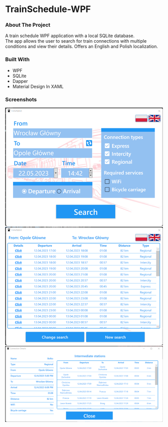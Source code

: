 # TrainSchedule-WPF

### About The Project

A train schedule WPF application with a local SQLite database.\
The app allows the user to search for train connections with multiple conditions and view their details. Offers an English and Polish localization.

### Built With

* WPF
* SQLite
* Dapper
* Material Design In XAML

### Screenshots

![Main Window](/Screenshots/TrainSchedule-WPF_MainWindow.png?raw=true "Main Window")
![Search results](/Screenshots/TrainSchedule-WPF_SearchResults.png?raw=true "Search Results")
![Connection Details](/Screenshots/TrainSchedule-WPF_ConnectionDetails.png?raw=true "Connection Details")
